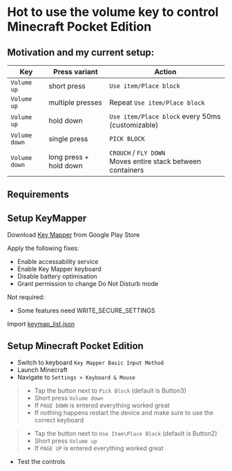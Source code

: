 # Hot to use the volume key to control Minecraft Pocket Edition

## Motivation and my current setup:
Key | Press variant | Action
--- | --- | ---
`Volume up` | short press | `Use item/Place block`
`Volume up` | multiple presses | Repeat `Use item/Place block`
`Volume up` | hold down | `Use item/Place block` every 50ms (customizable)
`Volume down` | single press | `PICK BLOCK`
`Volume down` | long press + hold down | `CROUCH` / `FLY DOWN` <br> Moves entire stack between containers <br> 

## Requirements

## Setup KeyMapper
Download [Key Mapper](https://play.google.com/store/apps/details?id=io.github.sds100.keymapper) from Google Play Store

Apply the following fixes:
* Enable accessability service
* Enable Key Mapper keyboard
* Disable battery optimisation
* Grant permission to change Do Not Disturb mode

Not required:
* Some features need WRITE_SECURE_SETTINGS

Import [keymap_list.json](keymap_list.json)

## Setup Minecraft Pocket Edition
* Switch to keyboard `Key Mapper Basic Input Method`
* Launch Minecraft
* Navigate to `Settings > Keyboard & Mouse`
>* Tap the button next to `Pick Block` (default is Button3)
>* Short press `Volume down`
>* If `PAGE DOWN` is entered everything worked great
>* If nothing happens restart the device and make sure to use the correct keyboard

>* Tap the button next to `Use Item\Place Block` (default is Button2)
>* Short press `Volume up`
>* If `PAGE UP` is entered everything worked great

* Test the controls